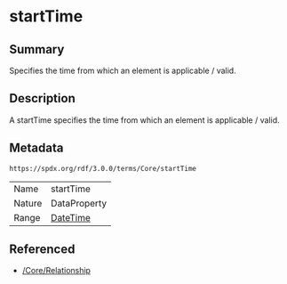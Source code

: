 <!-- Automatically generated by spec-parser v2.1.0 on 2024-06-17T15:44:58.460830+00:00 -->
<!-- SPDX-License-Identifier: Community-Spec-1.0 -->

# startTime

## Summary

Specifies the time from which an element is applicable / valid.


## Description

A startTime specifies the time from which an element is applicable / valid.


## Metadata

`https://spdx.org/rdf/3.0.0/terms/Core/startTime`


| | |
|---|---|
| Name | startTime |
| Nature | DataProperty |
| Range | [DateTime](../Datatypes/DateTime.md) |




## Referenced

- [/Core/Relationship](../../Core/Classes/Relationship.md)

